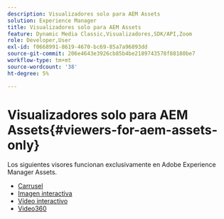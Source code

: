 ```yaml
---
description: Visualizadores solo para AEM Assets
solution: Experience Manager
title: Visualizadores solo para AEM Assets
feature: Dynamic Media Classic,Visualizadores,SDK/API,Zoom
role: Developer,User
exl-id: f0668991-8619-4670-bc69-85a7a96893dd
source-git-commit: 206e4643e3926cb85b4be2189743578f88180be7
workflow-type: tm+mt
source-wordcount: '38'
ht-degree: 5%

---
```


# Visualizadores solo para AEM Assets{#viewers-for-aem-assets-only}

Los siguientes visores funcionan exclusivamente en Adobe Experience Manager Assets.

* [Carrusel](c-html5-aem-carousel/c-html5-aem-carousel.md)
* [Imagen interactiva](c-html5-aem-interactive-images/c-html5-aem-interactive-images.md)
* [Vídeo interactivo](c-html5-aem-int-video/c-html5-aem-int-video.md)
* [Video360](c-html5-aem-video360/c-html5-aem-video360.md)
